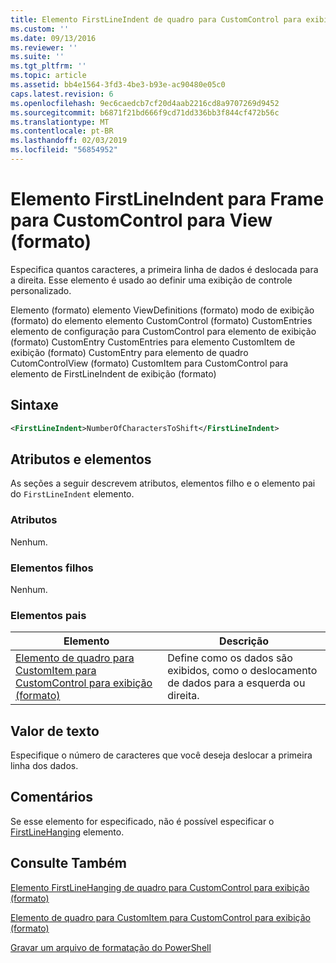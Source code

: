 ```yaml
---
title: Elemento FirstLineIndent de quadro para CustomControl para exibição (formato) | Microsoft Docs
ms.custom: ''
ms.date: 09/13/2016
ms.reviewer: ''
ms.suite: ''
ms.tgt_pltfrm: ''
ms.topic: article
ms.assetid: bb4e1564-3fd3-4be3-b93e-ac90480e05c0
caps.latest.revision: 6
ms.openlocfilehash: 9ec6caedcb7cf20d4aab2216cd8a9707269d9452
ms.sourcegitcommit: b6871f21bd666f9cd71dd336bb3f844cf472b56c
ms.translationtype: MT
ms.contentlocale: pt-BR
ms.lasthandoff: 02/03/2019
ms.locfileid: "56854952"
---
```

# <a name="firstlineindent-element-for-frame-for-customcontrol-for-view-format"></a>Elemento FirstLineIndent para Frame para CustomControl para View (formato)

Especifica quantos caracteres, a primeira linha de dados é deslocada para a direita. Esse elemento é usado ao definir uma exibição de controle personalizado.

Elemento (formato) elemento ViewDefinitions (formato) modo de exibição (formato) do elemento elemento CustomControl (formato) CustomEntries elemento de configuração para CustomControl para elemento de exibição (formato) CustomEntry CustomEntries para elemento CustomItem de exibição (formato) CustomEntry para elemento de quadro CutomControlView (formato) CustomItem para CustomControl para elemento de FirstLineIndent de exibição (formato)

## <a name="syntax"></a>Sintaxe

```xml
<FirstLineIndent>NumberOfCharactersToShift</FirstLineIndent>
```

## <a name="attributes-and-elements"></a>Atributos e elementos

As seções a seguir descrevem atributos, elementos filho e o elemento pai do `FirstLineIndent` elemento.

### <a name="attributes"></a>Atributos

Nenhum.

### <a name="child-elements"></a>Elementos filhos

Nenhum.

### <a name="parent-elements"></a>Elementos pais

|Elemento|Descrição|
|-------------|-----------------|
|[Elemento de quadro para CustomItem para CustomControl para exibição (formato)](./frame-element-for-customitem-for-customcontrol-for-view-format.md)|Define como os dados são exibidos, como o deslocamento de dados para a esquerda ou direita.|

## <a name="text-value"></a>Valor de texto

Especifique o número de caracteres que você deseja deslocar a primeira linha dos dados.

## <a name="remarks"></a>Comentários

Se esse elemento for especificado, não é possível especificar o [FirstLineHanging](./firstlinehanging-element-for-frame-for-customcontrol-for-view-format.md) elemento.

## <a name="see-also"></a>Consulte Também

[Elemento FirstLineHanging de quadro para CustomControl para exibição (formato)](./firstlinehanging-element-for-frame-for-customcontrol-for-view-format.md)

[Elemento de quadro para CustomItem para CustomControl para exibição (formato)](./frame-element-for-customitem-for-customcontrol-for-view-format.md)

[Gravar um arquivo de formatação do PowerShell](./writing-a-powershell-formatting-file.md)
